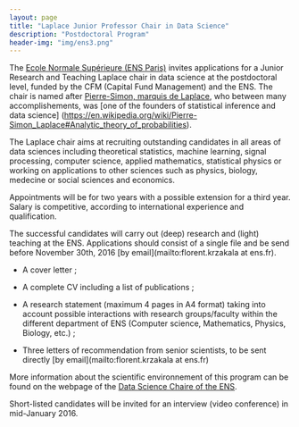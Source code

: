 ```yaml
---
layout: page
title: "Laplace Junior Professor Chair in Data Science"
description: "Postdoctoral Program"
header-img: "img/ens3.png"
---
```


The [Ecole Normale Supérieure (ENS Paris)](http://www.ens.fr) invites applications for a Junior Research and Teaching  Laplace chair in data science at the postdoctoral level, funded by the CFM (Capital Fund Management) and the ENS. The chair is named after [Pierre-Simon, marquis de Laplace](https://en.wikipedia.org/wiki/Pierre-Simon_Laplace), who between many accomplishements, was [one of the founders of statistical inference and data science] (https://en.wikipedia.org/wiki/Pierre-Simon_Laplace#Analytic_theory_of_probabilities).

The Laplace chair aims at recruiting outstanding candidates in all areas of data sciences including theoretical statistics, machine learning, signal processing, computer science, applied mathematics, statistical physics or working on applications to other sciences such as physics, biology, medecine or social sciences and economics.

Appointments will be for two years with a possible extension for a third year. Salary is competitive, according to international experience and qualification.

The successful candidates will carry out (deep) research and (light) teaching at the ENS. Applications should consist of a single file and be send before November 30th, 2016 [by email](mailto:florent.krzakala at ens.fr).

- A cover letter ;
- A complete CV including a list of publications ;
- A research statement (maximum 4 pages in A4 format) taking into account possible interactions with research groups/faculty within the different department of ENS (Computer science, Mathematics, Physics, Biology, etc.) ;

- Three letters of recommendation from senior scientists, to be sent directly [by email](mailto:florent.krzakala at ens.fr)

More information about the scientific environnement of this program can be found on the webpage of the [Data Science Chaire of the ENS](https://data-ens.github.io).

Short-listed candidates will be invited for an interview (video conference) in mid-January 2016.
